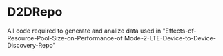 # D2DRepo
All code required to generate and analize data used in "Effects-of-Resource-Pool-Size-on-Performance-of Mode-2-LTE-Device-to-Device-Discovery-Repo"
